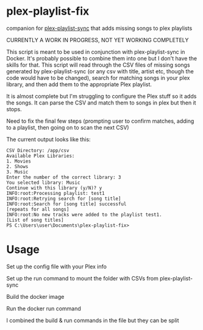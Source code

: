 # plex-playlist-fix
companion for [plex-playlist-sync](https://github.com/rnagabhyrava/plex-playlist-sync) that adds missing songs to plex playlists

CURRENTLY A WORK IN PROGRESS, NOT YET WORKING COMPLETELY

This script is meant to be used in conjunction with plex-playlist-sync in Docker. It's probably possible to combine them into one but I don't have the skills for that. This script will read through the CSV files of missing songs generated by plex-playlist-sync (or any csv with title, artist etc, though the code would have to be changed), search for matching songs in your plex library, and then add them to the appropriate Plex playlist.

It is almost complete but I'm struggling to configure the Plex stuff so it adds the songs. It can parse the CSV and match them to songs in plex but then it stops. 

Need to fix the final few steps (prompting user to confirm matches,  adding to a playlist, then going on to scan the next CSV)

The current output looks like this:
```
CSV Directory: /app/csv
Available Plex Libraries:
1. Movies
2. Shows
3. Music
Enter the number of the correct library: 3
You selected library: Music
Continue with this library (y/N)? y
INFO:root:Processing playlist: test1
INFO:root:Retrying search for [song title]
INFO:root:Search for [song title] successful
[repeats for all songs]
INFO:root:No new tracks were added to the playlist test1.
[List of song titles]
PS C:\Users\user\Documents\plex-playlist-fix>

```

# Usage

Set up the config file with your Plex info

Set up the run command to mount the folder with CSVs from plex-playlist-sync

Build the docker image

Run the docker run command

I combined the build & run commands in the file but they can be split

